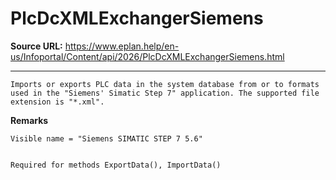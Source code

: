# PlcDcXMLExchangerSiemens

**Source URL:** https://www.eplan.help/en-us/Infoportal/Content/api/2026/PlcDcXMLExchangerSiemens.html

---

```
Imports or exports PLC data in the system database from or to formats used in the "Siemens' Simatic Step 7" application. The supported file extension is "*.xml".

```

**Remarks**

```
Visible name = "Siemens SIMATIC STEP 7 5.6"


Required for methods ExportData(), ImportData()

```